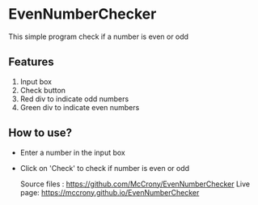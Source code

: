 # EvenNumberChecker
This simple program check if a number is even or odd

## Features
1. Input box
2. Check button
3. Red div to indicate odd numbers
4. Green div to indicate even numbers

## How to use?
- Enter a number in the input box
- Click on 'Check' to check if number is even or odd

  Source files : https://github.com/McCrony/EvenNumberChecker
  Live page: https://mccrony.github.io/EvenNumberChecker

